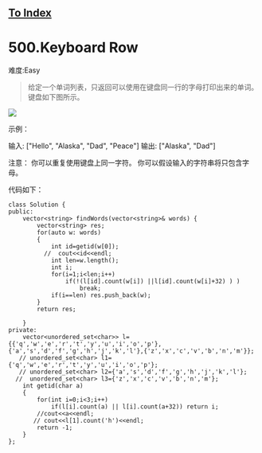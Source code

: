 [To Index](/index.md)
---
# 500.Keyboard Row
难度:Easy
> 给定一个单词列表，只返回可以使用在键盘同一行的字母打印出来的单词。键盘如下图所示。

![](https://assets.leetcode-cn.com/aliyun-lc-upload/uploads/2018/10/12/keyboard.png) 

示例：

输入: ["Hello", "Alaska", "Dad", "Peace"]
输出: ["Alaska", "Dad"]

注意：
你可以重复使用键盘上同一字符。
你可以假设输入的字符串将只包含字母。

代码如下：

```
class Solution {
public:
    vector<string> findWords(vector<string>& words) {
        vector<string> res;
        for(auto w: words)
        {
            int id=getid(w[0]);
          //  cout<<id<<endl;
            int len=w.length();
            int i;
            for(i=1;i<len;i++)
                if(!(l[id].count(w[i]) ||l[id].count(w[i]+32) ) )
                    break;
            if(i==len) res.push_back(w);
        }
        return res;
        
    }
private:
    vector<unordered_set<char>> l={{'q','w','e','r','t','y','u','i','o','p'},{'a','s','d','f','g','h','j','k','l'},{'z','x','c','v','b','n','m'}};
   // unordered_set<char> l1={'q','w','e','r','t','y','u','i','o','p'};
   // unordered_set<char> l2={'a','s','d','f','g','h','j','k','l'};
  //  unordered_set<char> l3={'z','x','c','v','b','n','m'};
    int getid(char a)
    {
        for(int i=0;i<3;i++)
            if(l[i].count(a) || l[i].count(a+32)) return i;
        //cout<<a<<endl;
       // cout<<l[1].count('h')<<endl;
        return -1;
    }
};
```
